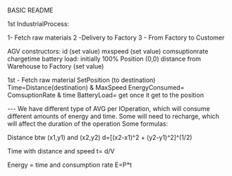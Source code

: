 BASIC README

1st IndustrialProcess:

1- Fetch raw materials
2 -Delivery to Factory
3 - From Factory to Customer


AGV
constructors:
id (set value)
mxspeed (set value)
comsuptionrate
chargetime
battery load: initially 100%
Position (0,0)
distance from Warehouse to Factory (set value)

1st - Fetch raw material
SetPosition (to destination)
Time=Distance(destination) & MaxSpeed
EnergyConsumed= ComsuptionRate & time
BatteryLoad= get once it get to the position

--- We have different type of AVG per IOperation, which will consume different amounts of energy and time. Some will need to recharge, which will affect the duration of the operation
Some formulas:

Distance btw (x1,y1) and (x2,y2)
d=[(x2-x1)^2 + (y2-y1)^2]^(1/2)

Time with distance and speed
t= d/V

Energy = time and consumption rate
E=P*t


